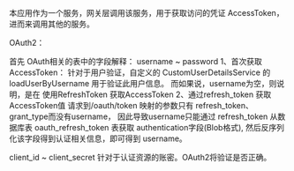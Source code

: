 本应用作为一个服务，网关层调用该服务，用于获取访问的凭证 AccessToken，进而来调用其他的服务。

OAuth2：

首先
OAuth相关的表中的字段解释：
username ~ password
    1、首次获取AccessToken：
        针对于用户验证，自定义的 CustomUserDetailsService 的 loadUserByUsername 用于验证此用户信息。
        而如果说，username为空，则说明，是在 使用RefreshToken 获取AccessToken
    2、通过refresh_token 获取 AccessToken值
        请求到/oauth/token 映射的参数只有 refresh_token、grant_type而没有username，
        因此导致username只能通过 refresh_token 从数据库表 oauth_refresh_token 表获取 authentication字段(Blob格式),
        然后反序列化该字段得到认证相关信息，即可得到 username。

client_id ~ client_secret
    针对于认证资源的账密。OAuth2将验证是否正确。






